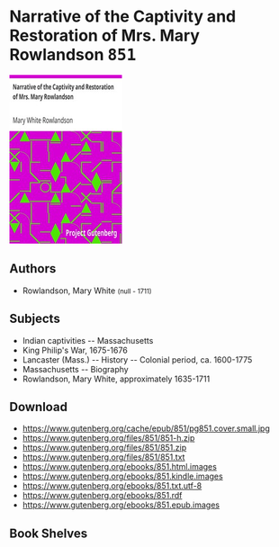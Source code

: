 # Narrative of the Captivity and Restoration of Mrs. Mary Rowlandson <kbd>851</kbd>

![](./cover.medium.jpg "")

## Authors


 - Rowlandson, Mary White <small>(null - 1711)</small>

## Subjects


 - Indian captivities -- Massachusetts
 - King Philip's War, 1675-1676
 - Lancaster (Mass.) -- History -- Colonial period, ca. 1600-1775
 - Massachusetts -- Biography
 - Rowlandson, Mary White, approximately 1635-1711

## Download


 - https://www.gutenberg.org/cache/epub/851/pg851.cover.small.jpg
 - https://www.gutenberg.org/files/851/851-h.zip
 - https://www.gutenberg.org/files/851/851.zip
 - https://www.gutenberg.org/files/851/851.txt
 - https://www.gutenberg.org/ebooks/851.html.images
 - https://www.gutenberg.org/ebooks/851.kindle.images
 - https://www.gutenberg.org/ebooks/851.txt.utf-8
 - https://www.gutenberg.org/ebooks/851.rdf
 - https://www.gutenberg.org/ebooks/851.epub.images

## Book Shelves


